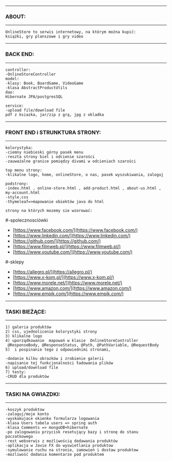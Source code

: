-------
### ABOUT:
--------
```
OnlineStore to serwis internetowy, na którym można kupić:
książki, gry planszowe i gry video

```
-------
### BACK END:
--------
```
controller:
-OnlineStoreController
model:
-klasy: Book, BoardGame, VideoGame 
-klasa AbstractProductUtils
dao:
Hibernate JPA/postgresSQL

service:
-upload file/download file
pdf z ksiazka, jar/zip z grą, jpg z okladka

```
--------
### FRONT END i STRUNKTURA STRONY:
--------
```
kolorystyka:
-ciemny niebieski górny pasek menu
-reszta strony biel i odcienie szarości
-zauważalne granice pomiędzy divami w odcieniach szarości

top menu strony:
-klikalne logo, home, onlineStore, o nas, pasek wyszukiwania, zaloguj

podstrony:
-index.html , online-store.html , add-product.html , about-us.html , my-account.html
-style.css
-thymeleaf=>mapowanie obiektów java do html

strony na których mozemy sie wzorować:
```
#-spolecznosciówki
- [https://www.facebook.com/](https://www.facebook.com/)
- [https://www.linkedin.com/](https://www.linkedin.com/)
- [https://github.com/](https://github.com/)
- [https://www.filmweb.pl/](https://www.filmweb.pl/)
- [https://www.youtube.com/](https://www.youtube.com/)

#-sklepy
- [https://allegro.pl/](https://allegro.pl/)
- [https://www.x-kom.pl/](https://www.x-kom.pl/)
- [https://www.morele.net/](https://www.morele.net/)
- [https://www.amazon.com/](https://www.amazon.com/)
- [https://www.empik.com/](https://www.empik.com/)

-------------
### TASKI BIEŻĄCE:
-------------
```
1) galeria produktów
2) css, ujednolicenie kolorystyki strony
3) klikalne logo
4) uporządkowanie  mapowań w klasie  OnlineStoreController
 @ResponseBody, @ResponseStatus, @Path, @PathVariable, @RequestBody
5)  i pospinanie tego z odpowiednimi stronami,

-dodanie kilku obrazków i zrobienie galerii
-napisanie tej funkcjonalności ładowania plików
6) upload/download file
7) testy: 
-CRUD dla produktów

```
--------------
### TASKI NA GWIAZDKI:
--------------
```
-koszyk produktow
-zaloguj/moje konto
-wyskakujace okienko formularza logowania
-klasa Users tabela users => spring auth
-klasa Comments => mongoDB+hibernate
-po zalogowaniu przycisk resetujący bazy i stronę do stanu poczatkowego
-rest webserwis z możliwością dodawania produktów
-aplikacja w Javie FX do wyswietlania produktow
-symulowanie ruchu na stronie, zamowień i dostaw produktow
-możliwość dodania komentarze pod produktem
```